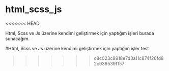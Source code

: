 # html_scss_js

<<<<<<< HEAD

Html, Scss ve Js üzerine kendimi geliştirmek için yaptığım işleri burada sunacağım.

#Html, Scss ve Js üzerine kendimi geliştirmek için yaptığım işler test

> > > > > > > c8c023c9918e7d3a11c874f26fd82c939539f157
